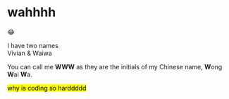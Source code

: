 # **wahhhh**
:joy:
<p>I have two names<br>
  Vivian & Waiwa</p>
You can call me <strong>WWW</strong>
as they are the initials of my Chinese name, <strong>W</strong>ong <strong>W</strong>ai <strong>W</strong>a.

<mark>why is coding so harddddd</mark>
